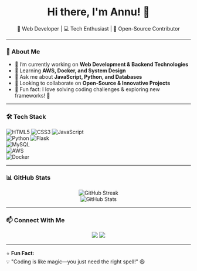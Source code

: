 <h1 align="center">Hi there, I'm Annu! 👋</h1>

<p align="center">
  🚀 Web Developer | 💻 Tech Enthusiast | 🎯 Open-Source Contributor  
</p>

---

### 🌟 About Me
- 🔭 I’m currently working on **Web Development & Backend Technologies**  
- 🌱 Learning **AWS, Docker, and System Design**  
- 💬 Ask me about **JavaScript, Python, and Databases**  
- 🤝 Looking to collaborate on **Open-Source & Innovative Projects**  
- 🎉 Fun fact: I love solving coding challenges & exploring new frameworks! 🚀  

---

### 🛠 Tech Stack  
![HTML5](https://img.shields.io/badge/-HTML5-E34F26?style=flat-square&logo=html5&logoColor=white) 
![CSS3](https://img.shields.io/badge/-CSS3-1572B6?style=flat-square&logo=css3) 
![JavaScript](https://img.shields.io/badge/-JavaScript-F7DF1E?style=flat-square&logo=javascript&logoColor=black)  
![Python](https://img.shields.io/badge/-Python-3776AB?style=flat-square&logo=python&logoColor=white) 
![Flask](https://img.shields.io/badge/-Flask-000000?style=flat-square&logo=flask)  
![MySQL](https://img.shields.io/badge/-MySQL-4479A1?style=flat-square&logo=mysql&logoColor=white)  
![AWS](https://img.shields.io/badge/-AWS-FF9900?style=flat-square&logo=amazon-aws&logoColor=white)  
![Docker](https://img.shields.io/badge/-Docker-2496ED?style=flat-square&logo=docker&logoColor=white)  

---

### 📊 GitHub Stats  
<p align="center">
  <img src="https://github-readme-streak-stats.herokuapp.com/?user=Annu01234&theme=radical" alt="GitHub Streak" />
  <br />
  <img src="https://github-readme-stats.vercel.app/api?username=Annu01234&show_icons=true&theme=radical" alt="GitHub Stats" />
</p>

---

### 📫 Connect With Me  
<p align="center">
  <a href="https://linkedin.com/in/your-linkedin"><img src="https://img.shields.io/badge/LinkedIn-blue?style=for-the-badge&logo=linkedin"></a>
  <a href="https://github.com/Annu01234"><img src="https://img.shields.io/badge/GitHub-black?style=for-the-badge&logo=github"></a>
</p>

---

⭐ **Fun Fact:**  
💡 "Coding is like magic—you just need the right spell!" 😆
